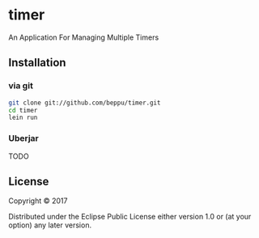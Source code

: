# timer

An Application For Managing Multiple Timers

## Installation

### via git

```sh
git clone git://github.com/beppu/timer.git
cd timer
lein run
```

### Uberjar

TODO

## License

Copyright © 2017

Distributed under the Eclipse Public License either version 1.0 or (at
your option) any later version.
